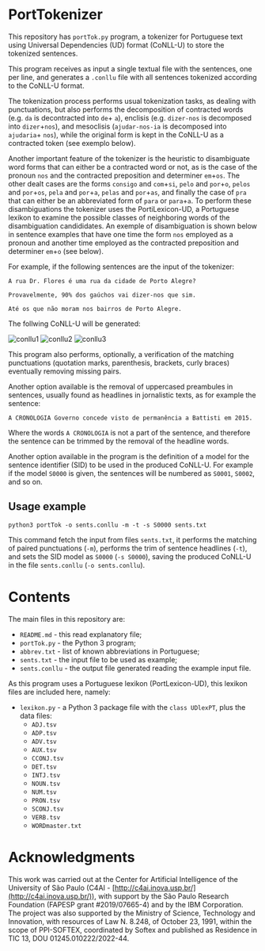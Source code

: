 # PortTokenizer
This repository has `portTok.py` program, a tokenizer for Portuguese text using Universal Dependencies (UD) format (CoNLL-U) to store the tokenized sentences.

This program receives as input a single textual file with the sentences, one per line, and generates a `.conllu` file with all sentences tokenized according to the CoNLL-U format.

The tokenization process performs usual tokenization tasks, as dealing with punctuations, but also performs the decomposition of contracted words (e.g. `da` is decontracted into `de`+ `a`), enclisis (e.g. `dizer-nos` is decomposed into `dizer`+`nos`), and mesoclisis (`ajudar-nos-ia` is decomposed into `ajudaria`+ `nos`), while the original form is kept in the CoNLL-U as a contracted token (see exemplo below).

Another important feature of the tokenizer is the heuristic to disambiguate word forms that can either be a contracted word or not, as is the case of the pronoun `nos` and the contracted preposition and determiner `em`+`os`. The other dealt cases are the forms `consigo` and `com`+`si`, `pelo` and `por`+`o`, `pelos` and `por`+`os`, `pela` and `por`+`a`, `pelas` and `por`+`as`, and finally the case of `pra` that can either be an abbreviated form of `para` or `para`+`a`. To perform these disambiguations the tokenizer uses the PortiLexicon-UD, a Portuguese lexikon to examine the possible classes of neighboring words of the disambiguation candididates. An exemple of disambiguation is shown below in sentence examples that have one time the form `nos` employed as a pronoun and another time employed as the contracted preposition and determiner `em`+`o` (see below).

For example, if the following sentences are the input of the tokenizer:

`A rua Dr. Flores é uma rua da cidade de Porto Alegre?`

`Provavelmente, 90% dos gaúchos vai dizer-nos que sim.`

`Até os que não moram nos bairros de Porto Alegre.`

The follwing CoNLL-U will be generated:

![conllu1](https://github.com/LuceleneL/portTokenizer/assets/81653183/45190e19-ecf1-451d-b7f2-f5dab7affeeb)
![conllu2](https://github.com/LuceleneL/portTokenizer/assets/81653183/d067587e-fa0d-4531-bbe5-178dcaf4ba5e)
![conllu3](https://github.com/LuceleneL/portTokenizer/assets/81653183/8a4bc06d-dcc4-4b5e-837c-d70993d7640b)

This program also performs, optionally, a verification of the matching punctuations (quotation marks, parenthesis, brackets, curly braces) eventually removing missing pairs.

Another option available is the removal of uppercased preambules in sentences, usually found as headlines in jornalistic texts, as for example the sentence:

`A CRONOLOGIA Governo concede visto de permanência a Battisti em 2015.`

Where the words `A CRONOLOGIA` is not a part of the sentence, and therefore the sentence can be trimmed by the removal of the headline words.

Another option available in the program is the definition of a model for the sentence identifier (SID) to be used in the produced CoNLL-U. For example if the model `S0000` is given, the sentences will be numbered as `S0001`, `S0002`, and so on.

## Usage example
`python3 portTok -o sents.conllu -m -t -s S0000 sents.txt`

This command fetch the input from files `sents.txt`, it performs the matching of paired punctuations (`-m`), performs the trim of sentence headlines (`-t`), and sets the SID model as `S0000` (`-s S0000`), saving the produced CoNLL-U in the file `sents.conllu` (`-o sents.conllu`).

 # Contents
 The main files in this repository are:
- `README.md` - this read explanatory file;
- `portTok.py` - the Python 3 program;
- `abbrev.txt` - list of known abbreviations in Portuguese;
- `sents.txt` - the input file to be used as example;
- `sents.conllu` - the output file generated reading the example input file.

As this program uses a Portuguese lexikon (PortLexicon-UD), this lexikon files are included here, namely:
- `lexikon.py` - a Python 3 package file with the `class UDlexPT`, plus the data files:
   - `ADJ.tsv`
   - `ADP.tsv`
   - `ADV.tsv`
   - `AUX.tsv`
   - `CCONJ.tsv`
   - `DET.tsv`
   - `INTJ.tsv`
   - `NOUN.tsv`
   - `NUM.tsv`
   - `PRON.tsv`
   - `SCONJ.tsv`
   - `VERB.tsv`
   - `WORDmaster.txt`

# Acknowledgments
This work was carried out at the Center for Artificial Intelligence of the University of São Paulo (C4AI - [http://c4ai.inova.usp.br/](http://c4ai.inova.usp.br/)), with support by the São Paulo Research Foundation (FAPESP grant #2019/07665-4) and by the IBM Corporation. The project was also supported by the Ministry of Science, Technology and Innovation, with resources of Law N. 8.248, of October 23, 1991, within the scope of PPI-SOFTEX, coordinated by Softex and published as Residence in TIC 13, DOU 01245.010222/2022-44.

